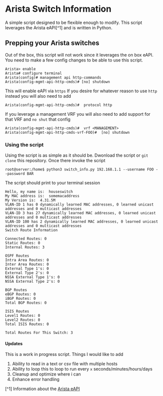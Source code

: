 # Arista Switch Information
A simple script designed to be flexible enough to modify.  This script leverages the Arista eAPI[^1] and is written in Python.

## Prepping your Arista switches
Out of the box, this script will not work since it leverages the on box eAPI. You need to make a few config changes to be able to use this script.

    Arista> enable
    Arista# configure terminal
    Arista(config)# management api http-commands
    Arista(config-mgmt-api-http-cmds)# [no] shutdown

This will enable eAPI via `https`  If you desire for whatever reason to use `http` instead you will also need to add

    Arista(config-mgmt-api-http-cmds)#  protocol http

If you leverage a management VRF you will also need to add support for that VRF and `no shut` that config

    Arista(config-mgmt-api-http-cmds)#  vrf <MANAGEMENT>
    Arista(config-mgmt-api-http-cmds-vrf-FOO)#  [no] shutdown

### Using the script
Using the script is as simple as it should be.  Dwonload the script or `git clone` this repository.  Once there invoke the script

    root@server:/home$ python3 switch_info.py 192.168.1.1 --username FOO --password BAR

The script should print to your terminal session

    Hello, my name is:  houseswitch
    My MAC address is:  somemacaddress
    My Version is:  4.31.5M
    VLAN-ID 1 has 0 dynamically learned MAC addresses, 0 learned unicast addresses and 0 multicast addresses
    VLAN-ID 3 has 27 dynamically learned MAC addresses, 0 learned unicast addresses and 0 multicast addresses
    VLAN-ID 100 has 2 dynamically learned MAC addresses, 0 learned unicast addresses and 0 multicast addresses
    Switch Route Information
    
    Connected Routes: 0
    Static Routes: 0
    Internal Routes: 3
    
    OSPF Routes
    Intra Area Routes: 0
    Inter Area Routes: 0
    External Type 1's: 0
    External Type 2's: 0
    NSSA External Type 1's: 0
    NSSA External Type 2's: 0
    
    BGP Routes
    eBGP Routes: 0
    iBGP Routes: 0
    Total BGP Routes: 0
    
    ISIS Routes
    Level1 Routes: 0
    Level2 Routes: 0
    Total ISIS Routes: 0
    
    Total Routes For This Switch: 3


#### Updates
This is a work in progress script.  Things I would like to add
1.  Ability to read in a text or csv file with multiple hosts
2.  Ability to loop this to loop to run every `x` seconds/minutes/hours/days
3.  Cleanup and optimize where i can
4.  Enhance error handling

[^1] Information about the [Arista eAPI](https://arista.my.site.com/AristaCommunity/s/article/arista-eapi-101)
